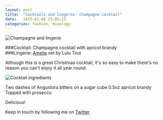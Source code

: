 ```yaml
---
layout: post
title:  "Cocktails and lingerie: Champagne cocktail"
date:   2015-01-08 23:05:13
categories: fashion, mixology
---
```


![Champagne and lingerie](https://raw.githubusercontent.com/raphaelleheaf/nevercinderella/gh-pages/_assets/champ_and_lulu.jpg)  

###Cocktail: Champagne cocktail with apricot brandy  
###Lingerie: [Amelie](http://www.figleaves.com/uk/product/FIG-133518/Lulu-Tout-Amelie-Balcony-Bra-ADD/?size=&colour=Black) set by Lulu Tout

Although this is a great Christmas cocktail, it's so easy to make there's no reason you can't enjoy it all year round. 

![Cocktail ingrediants](https://raw.githubusercontent.com/raphaelleheaf/nevercinderella/gh-pages/_assets/champagne_cocktail.jpg)  

Two dashes of Angustora bitters on a sugar cube
0.5oz apricot brandy
Topped with prosecco 

Delicious!


Keep in touch by following me on [Twitter](https://twitter.com/cinderellanever) 


